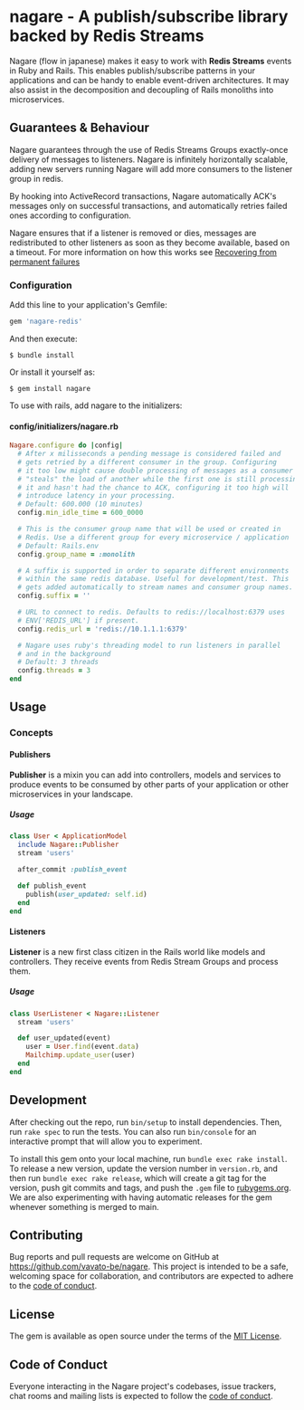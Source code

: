 # nagare - A publish/subscribe library backed by Redis Streams

Nagare (flow in japanese) makes it easy to work with **Redis Streams** events 
in Ruby and Rails. This enables publish/subscribe patterns in your applications
and can be handy to enable event-driven architectures. It may also assist in 
the decomposition and decoupling of Rails monoliths into microservices.


## Guarantees & Behaviour
Nagare guarantees through the use of Redis Streams Groups exactly-once delivery
of messages to listeners. Nagare is infinitely horizontally scalable, adding new
servers running Nagare will add more consumers to the listener group in redis.

By hooking into ActiveRecord transactions, Nagare automatically ACK's messages
only on successful transactions, and automatically retries failed ones according
to configuration.

Nagare ensures that if a listener is removed or dies, messages are redistributed
to other listeners as soon as they become available, based on a timeout. For more
information on how this works see 
[Recovering from permanent failures](https://redis.io/topics/streams-intro#recovering-from-permanent-failures)

### Configuration

Add this line to your application's Gemfile:

```ruby
gem 'nagare-redis'
```

And then execute:

    $ bundle install

Or install it yourself as:

    $ gem install nagare

To use with rails, add nagare to the initializers:
#### config/initializers/nagare.rb
```ruby
Nagare.configure do |config|
  # After x milisseconds a pending message is considered failed and
  # gets retried by a different consumer in the group. Configuring
  # it too low might cause double processing of messages as a consumer
  # "steals" the load of another while the first one is still processing
  # it and hasn't had the chance to ACK, configuring it too high will 
  # introduce latency in your processing.
  # Default: 600.000 (10 minutes)
  config.min_idle_time = 600_0000

  # This is the consumer group name that will be used or created in
  # Redis. Use a different group for every microservice / application
  # Default: Rails.env
  config.group_name = :monolith

  # A suffix is supported in order to separate different environments
  # within the same redis database. Useful for development/test. This
  # gets added automatically to stream names and consumer group names.
  config.suffix = ''

  # URL to connect to redis. Defaults to redis://localhost:6379 uses 
  # ENV['REDIS_URL'] if present.
  config.redis_url = 'redis://10.1.1.1:6379'

  # Nagare uses ruby's threading model to run listeners in parallel 
  # and in the background
  # Default: 3 threads
  config.threads = 3
end
```

## Usage

### Concepts
#### Publishers
**Publisher** is a mixin you can add into controllers, models and services to
produce events to be consumed by other parts of your application or other
microservices in your landscape.

##### Usage
```ruby
class User < ApplicationModel
  include Nagare::Publisher
  stream 'users'

  after_commit :publish_event

  def publish_event
    publish(user_updated: self.id)
  end
end
```

#### Listeners
**Listener** is a new first class citizen in the Rails world like models and 
controllers. They receive events from Redis Stream Groups and process them.
##### Usage
```ruby
class UserListener < Nagare::Listener
  stream 'users'

  def user_updated(event)
    user = User.find(event.data)
    Mailchimp.update_user(user)
  end
end
```

## Development

After checking out the repo, run `bin/setup` to install dependencies. Then, run `rake spec` to run the tests. You can also run `bin/console` for an interactive prompt that will allow you to experiment.

To install this gem onto your local machine, run `bundle exec rake install`. To release a new version, update the version number in `version.rb`, and then run `bundle exec rake release`, which will create a git tag for the version, push git commits and tags, and push the `.gem` file to [rubygems.org](https://rubygems.org). We are also experimenting with having automatic releases for the gem whenever something is merged to main.

## Contributing

Bug reports and pull requests are welcome on GitHub at https://github.com/vavato-be/nagare. This project is intended to be a safe, welcoming space for collaboration, and contributors are expected to adhere to the [code of conduct](https://github.com/vavato-be/nagare/blob/master/CODE_OF_CONDUCT.md).


## License

The gem is available as open source under the terms of the [MIT License](https://opensource.org/licenses/MIT).

## Code of Conduct

Everyone interacting in the Nagare project's codebases, issue trackers, chat rooms and mailing lists is expected to follow the [code of conduct](https://github.com/vavato-be/nagare/blob/master/CODE_OF_CONDUCT.md).
